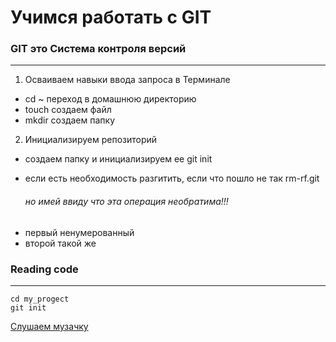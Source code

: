 #   Учимся работать с  GIT 

### GIT это Система контроля версий
----

1. Осваиваем навыки ввода запроса в Терминале
 - cd ~ переход в домашнюю директорию
 - touch создаем файл 
 - mkdir создаем папку
2. Инициализируем репозиторий
  - создаем папку и инициализируем ее git init
  - если есть необходимость разгитить, если что пошло не так rm-rf.git
    
    ###### но имей ввиду что эта операция необратима!!!


* первый ненумерованный 
* второй такой же

### Reading code
----

``` mkdir my_project
cd my_progect
git init
```




[Слушаем музачку](https://www.radiorecord.ru "RadioRecord")
